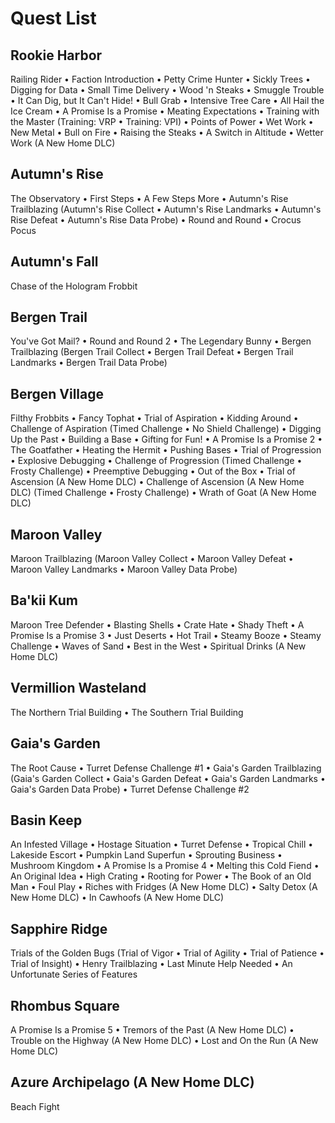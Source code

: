 # Quest List

## Rookie Harbor

Railing Rider • Faction Introduction • Petty Crime Hunter • Sickly Trees • Digging for Data • Small Time Delivery • Wood 'n Steaks • Smuggle Trouble • It Can Dig, but It Can't Hide! • Bull Grab • Intensive Tree Care • All Hail the Ice Cream • A Promise Is a Promise • Meating Expectations • Training with the Master (Training: VRP • Training: VPI) • Points of Power • Wet Work • New Metal • Bull on Fire • Raising the Steaks • A Switch in Altitude  • Wetter Work (A New Home DLC)

## Autumn's Rise

The Observatory • First Steps • A Few Steps More • Autumn's Rise Trailblazing (Autumn's Rise Collect • Autumn's Rise Landmarks • Autumn's Rise Defeat • Autumn's Rise Data Probe) • Round and Round • Crocus Pocus

## Autumn's Fall

Chase of the Hologram Frobbit

## Bergen Trail

You've Got Mail? • Round and Round 2 • The Legendary Bunny • Bergen Trailblazing (Bergen Trail Collect • Bergen Trail Defeat • Bergen Trail Landmarks • Bergen Trail Data Probe)

## Bergen Village

Filthy Frobbits • Fancy Tophat • Trial of Aspiration • Kidding Around • Challenge of Aspiration (Timed Challenge  • No Shield Challenge) • Digging Up the Past • Building a Base • Gifting for Fun! • A Promise Is a Promise 2 • The Goatfather • Heating the Hermit • Pushing Bases • Trial of Progression • Explosive Debugging • Challenge of Progression (Timed Challenge  • Frosty Challenge) • Preemptive Debugging • Out of the Box  • Trial of Ascension (A New Home DLC)  • Challenge of Ascension (A New Home DLC) (Timed Challenge  • Frosty Challenge)  • Wrath of Goat (A New Home DLC)

## Maroon Valley

Maroon Trailblazing (Maroon Valley Collect • Maroon Valley Defeat • Maroon Valley Landmarks • Maroon Valley Data Probe)

## Ba'kii Kum

Maroon Tree Defender • Blasting Shells • Crate Hate • Shady Theft • A Promise Is a Promise 3 • Just Deserts • Hot Trail • Steamy Booze • Steamy Challenge • Waves of Sand • Best in the West  • Spiritual Drinks (A New Home DLC)

## Vermillion Wasteland

The Northern Trial Building • The Southern Trial Building

## Gaia's Garden

The Root Cause • Turret Defense Challenge #1 • Gaia's Garden Trailblazing (Gaia's Garden Collect • Gaia's Garden Defeat • Gaia's Garden Landmarks • Gaia's Garden Data Probe) • Turret Defense Challenge #2

## Basin Keep

An Infested Village • Hostage Situation • Turret Defense • Tropical Chill • Lakeside Escort • Pumpkin Land Superfun • Sprouting Business • Mushroom Kingdom • A Promise Is a Promise 4 • Melting this Cold Fiend • An Original Idea • High Crating • Rooting for Power • The Book of an Old Man • Foul Play  • Riches with Fridges (A New Home DLC)  • Salty Detox (A New Home DLC)  • In Cawhoofs (A New Home DLC)

## Sapphire Ridge

Trials of the Golden Bugs (Trial of Vigor • Trial of Agility • Trial of Patience • Trial of Insight) • Henry Trailblazing • Last Minute Help Needed • An Unfortunate Series of Features

## Rhombus Square

A Promise Is a Promise 5  • Tremors of the Past (A New Home DLC)  • Trouble on the Highway (A New Home DLC)  • Lost and On the Run (A New Home DLC)

## Azure Archipelago (A New Home DLC)

Beach Fight
